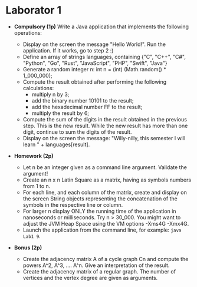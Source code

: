 # Laborator 1
- **Compulsory (1p)**
 Write a Java application that implements the following operations:
     - Display on the screen the message "Hello World!". Run the application. If it works, go to step 2 :)
     - Define an array of strings languages, containing {"C", "C++", "C#", "Python", "Go", "Rust", "JavaScript", "PHP", "Swift", "Java"}
     - Generate a random integer n: int n = (int) (Math.random() * 1_000_000);
     - Compute the result obtained after performing the following calculations:
       - multiply n by 3;
       - add the binary number 10101 to the result;
       - add the hexadecimal number FF to the result;
       - multiply the result by 6;
     - Compute the sum of the digits in the result obtained in the previous step. This is the new result. While the new result has more than one digit, continue to sum the digits of the result.
     - Display on the screen the message: "Willy-nilly, this semester I will learn " + languages[result].

- **Homework (2p)**
  - Let n be an integer given as a command line argument. Validate the argument!
  - Create an n x n Latin Square as a matrix, having as symbols numbers from 1 to n.
  - For each line, and each column of the matrix, create and display on the screen String objects representing the concatenation of the symbols in the respective line or column.
  - For larger n display ONLY the running time of the application in nanoseconds or milliseconds. Try n > 30_000. You might want to adjust the JVM Heap Space using the VM options -Xms4G -Xmx4G.
  - Launch the application from the command line, for example: `java Lab1 9`.

- **Bonus (2p)**
  - Create the adjacency matrix A of a cycle graph Cn and compute the powers A^2, A^3, .... A^n. Give an interpretation of the result.
  - Create the adjacency matrix of a regular graph. The number of vertices and the vertex degree are given as arguments.
